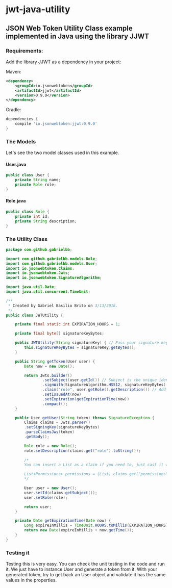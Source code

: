 # jwt-java-utility
## JSON Web Token Utility Class example implemented in Java using the library JJWT

### Requirements:

Add the library JJWT as a dependency in your project:

Maven:

```xml
<dependency>
    <groupId>io.jsonwebtoken</groupId>
    <artifactId>jjwt</artifactId>
    <version>0.9.0</version>
</dependency>
```

Gradle:

```groovy
dependencies {
    compile 'io.jsonwebtoken:jjwt:0.9.0'
}
```

### The Models

Let's see the two model classes used in this example.

#### User.java

```java
public class User {
    private String name;
    private Role role;
}
```

#### Role.java

```java
public class Role {
    private int id;
    private String description;
}
```



### The Utility Class

```java
package com.github.gabrielbb;

import com.github.gabrielbb.models.Role;
import com.github.gabrielbb.models.User;
import io.jsonwebtoken.Claims;
import io.jsonwebtoken.Jwts;
import io.jsonwebtoken.SignatureAlgorithm;

import java.util.Date;
import java.util.concurrent.TimeUnit;

/**
 * Created by Gabriel Basilio Brito on 3/13/2018.
 */
public class JWTUtility {

    private final static int EXPIRATION_HOURS = 1;

    private final byte[] signatureKeyBytes;

    public JWTUtility(String signatureKey) { // Pass your signature key to make an instance. Use a random secret string
        this.signatureKeyBytes = signatureKey.getBytes();
    }

    public String getToken(User user) {
        Date now = new Date();

        return Jwts.builder()
                .setSubject(user.getId()) // Subject is the unique identifier, this is usually an user ID or unique username
                .signWith(SignatureAlgorithm.HS512, signatureKeyBytes)
                .claim("role", user.getRole().getDescription()) // Add more claims according to your model class
                .setIssuedAt(now)
                .setExpiration(getExpirationTime(now))
                .compact();
    }

    public User getUser(String token) throws SignatureException {
        Claims claims = Jwts.parser()
        .setSigningKey(signatureKeyBytes)
        .parseClaimsJws(token)
        .getBody();

        Role role = new Role();
        role.setDescription(claims.get("role").toString());
        
        /* 
        You can insert a List as a claim if you need to, just cast it while getting it back. For Example:

        List<Permissions> permissions = (List) claims.get("permissions");
        */

        User user = new User();
        user.setId(claims.getSubject());
        user.setRole(role);

        return user;
    }

    private Date getExpirationTime(Date now) {
        Long expireInMillis = TimeUnit.HOURS.toMillis(EXPIRATION_HOURS);
        return new Date(expireInMillis + now.getTime());
    }
}
```

### Testing it

Testing this is very easy. You can check the unit testing in the code and run it. 
We just have to instance User and generate a token from it. With your generated token, try to get back an User object and validate it has the same values in the properties.
